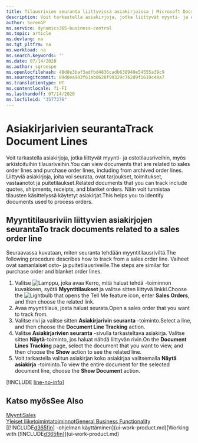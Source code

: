 ```yaml
---
title: Tilausrivien seuranta liittyvissä asiakirjoissa | Microsoft Docs
description: Voit tarkastella asiakirjoja, jotka liittyvät myynti- ja ostotilausriveihin, myös arkistoituihin tilausriveihin. Liittyviä asiakirjoja, joita voi seurata, ovat tarjoukset, toimitukset, vastaanotot ja puitetilaukset. Näin voit tunnistaa tilausten käsittelyssä käytetyt asiakirjat.
author: SorenGP
ms.service: dynamics365-business-central
ms.topic: article
ms.devlang: na
ms.tgt_pltfrm: na
ms.workload: na
ms.search.keywords: ''
ms.date: 07/14/2020
ms.author: sgroespe
ms.openlocfilehash: 48d8e3baf3adfbd4836cadb638949e54555a39c9
ms.sourcegitcommit: 89d0ea903f61ab0628f99329c762d9f1619c49a7
ms.translationtype: HT
ms.contentlocale: fi-FI
ms.lasthandoff: 07/14/2020
ms.locfileid: "3577376"
---
```

# <a name="track-document-lines"></a><span data-ttu-id="4280f-105">Asiakirjarivien seuranta</span><span class="sxs-lookup"><span data-stu-id="4280f-105">Track Document Lines</span></span>
<span data-ttu-id="4280f-106">Voit tarkastella asiakirjoja, jotka liittyvät myynti- ja ostotilausriveihin, myös arkistoituihin tilausriveihin.</span><span class="sxs-lookup"><span data-stu-id="4280f-106">You can view documents that are related to sales order lines and purchase order lines, including from archived order lines.</span></span> <span data-ttu-id="4280f-107">Liittyviä asiakirjoja, joita voi seurata, ovat tarjoukset, toimitukset, vastaanotot ja puitetilaukset.</span><span class="sxs-lookup"><span data-stu-id="4280f-107">Related documents that you can track include quotes, shipments, receipts, and blanket orders.</span></span> <span data-ttu-id="4280f-108">Näin voit tunnistaa tilausten käsittelyssä käytetyt asiakirjat.</span><span class="sxs-lookup"><span data-stu-id="4280f-108">This helps you to identify documents used to process orders.</span></span>  

## <a name="to-track-documents-related-to-a-sales-order-line"></a><span data-ttu-id="4280f-109">Myyntitilausriviin liittyvien asiakirjojen seuranta</span><span class="sxs-lookup"><span data-stu-id="4280f-109">To track documents related to a sales order line</span></span>
<span data-ttu-id="4280f-110">Seuraavassa kuvataan, miten seuranta tehdään myyntitilausriviltä.</span><span class="sxs-lookup"><span data-stu-id="4280f-110">The following procedure describes how to track from a sales order line.</span></span> <span data-ttu-id="4280f-111">Vaiheet ovat samanlaiset osto- ja puitetilausriveille.</span><span class="sxs-lookup"><span data-stu-id="4280f-111">The steps are similar for purchase order and blanket order lines.</span></span>

1.  <span data-ttu-id="4280f-112">Valitse ![Lamppu, joka avaa Kerro, mitä haluat tehdä -toiminnon](media/ui-search/search_small.png "Kerro, mitä haluat tehdä") kuvakkeen, syötä **Myyntitilaukset** ja valitse sitten liittyvä linkki.</span><span class="sxs-lookup"><span data-stu-id="4280f-112">Choose the ![Lightbulb that opens the Tell Me feature](media/ui-search/search_small.png "Tell me what you want to do") icon, enter **Sales Orders**, and then choose the related link.</span></span>  
2.  <span data-ttu-id="4280f-113">Avaa myyntitilaus, josta haluat seurata.</span><span class="sxs-lookup"><span data-stu-id="4280f-113">Open a sales order that you want to track from.</span></span>  
3.  <span data-ttu-id="4280f-114">Valitse rivi ja valitse sitten **Asiakirjarivin seuranta** -toiminto.</span><span class="sxs-lookup"><span data-stu-id="4280f-114">Select a line, and then choose the **Document Line Tracking** action.</span></span>
4. <span data-ttu-id="4280f-115">Valitse **Asiakirjarivien seuranta** -sivulla tarkasteltava asiakirja. Valitse sitten **Näytä**-toiminto, jos haluat nähdä liittyvän rivin.</span><span class="sxs-lookup"><span data-stu-id="4280f-115">On the **Document Lines Tracking** page, select the document that you want to view, and then choose the **Show** action to see the related line.</span></span>
5. <span data-ttu-id="4280f-116">Voit tarkastella valitun asiakirjan koko asiakirjaa valitsemalla **Näytä asiakirja** -toiminto.</span><span class="sxs-lookup"><span data-stu-id="4280f-116">To view the entire document for the selected document line, choose the **Show Document** action.</span></span>

[!INCLUDE [line-no-info](includes/line-no-info.md)]

## <a name="see-also"></a><span data-ttu-id="4280f-117">Katso myös</span><span class="sxs-lookup"><span data-stu-id="4280f-117">See Also</span></span>
[<span data-ttu-id="4280f-118">Myynti</span><span class="sxs-lookup"><span data-stu-id="4280f-118">Sales</span></span>](sales-manage-sales.md)  
[<span data-ttu-id="4280f-119">Yleiset liiketoimintatoiminnot</span><span class="sxs-lookup"><span data-stu-id="4280f-119">General Business Functionality</span></span>](ui-across-business-areas.md)  
<span data-ttu-id="4280f-120">[[!INCLUDE[d365fin](includes/d365fin_md.md)] -ohjelman käyttäminen](ui-work-product.md)</span><span class="sxs-lookup"><span data-stu-id="4280f-120">[Working with [!INCLUDE[d365fin](includes/d365fin_md.md)]](ui-work-product.md)</span></span>
